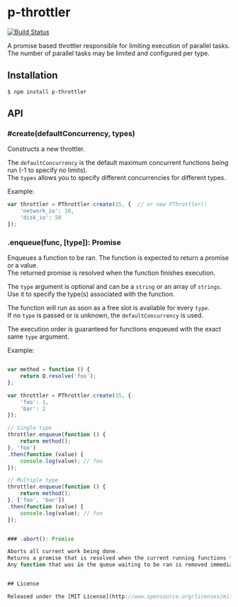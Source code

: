 # p-throttler

[![Build Status](https://secure.travis-ci.org/IndigoUnited/node-p-throttler.png)](http://travis-ci.org/IndigoUnited/node-p-throttler.png)

A promise based throttler responsible for limiting execution of parallel tasks.
The number of parallel tasks may be limited and configured per type.


## Installation

`$ npm install p-throttler`


## API

### #create(defaultConcurrency, types)

Constructs a new throttler.

The `defaultConcurrency` is the default maximum concurrent functions being run (-1 to specify no limits).   
The `types` allows you to specify different concurrencies for different types.   

Example:

```js
var throttler = PThrottler.create(15, {  // or new PThrottler()
    'network_io': 10,
    'disk_io': 50
});
```


### .enqueue(func, [type]): Promise

Enqueues a function to be ran. The function is expected to return a promise or a value.   
The returned promise is resolved when the function finishes execution.

The `type` argument is optional and can be a `string` or an array of `strings`.   
Use it to specify the type(s) associated with the function.   

The function will run as soon as a free slot is available for every `type`.  
If no `type` is passed or is unknown, the `defaultConcurrency` is used.  

The execution order is guaranteed for functions enqueued with the exact same `type` argument.

Example:

```js

var method = function () {
    return Q.resolve('foo');
};

var throttler = PThrottler.create(15, {
    'foo': 1,
    'bar': 2
});

// Single type
throttler.enqueue(function () {
    return method();
}, 'foo')
.then(function (value) {
    console.log(value); // foo
});

// Multiple type
throttler.enqueue(function () {
    return method();
}, ['foo', 'bar'])
.then(function (value) {
    console.log(value); // foo
});


### .abort(): Promise

Aborts all current work being done.
Returns a promise that is resolved when the current running functions finish to execute.   
Any function that was in the queue waiting to be ran is removed immediately.


## License

Released under the [MIT License](http://www.opensource.org/licenses/mit-license.php).
